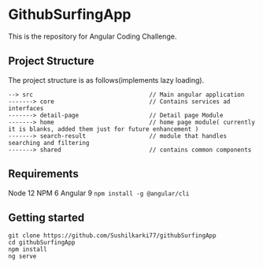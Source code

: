 # GithubSurfingApp

This is the repository for Angular Coding Challenge.

## Project Structure


The project structure is as follows(implements lazy loading).

```
--> src                                 // Main angular application
-------> core                           // Contains services ad interfaces
-------> detail-page                    // Detail page Module
-------> home                           // home page module( currently it is blanks, added them just for future enhancement )
-------> search-result                  // module that handles searching and filtering
-------> shared                         // contains common components

```

## Requirements

Node 12
NPM 6
Angular 9 `npm install -g @angular/cli`

## Getting started

```
git clone https://github.com/Sushilkarki77/githubSurfingApp
cd githubSurfingApp
npm install
ng serve
```